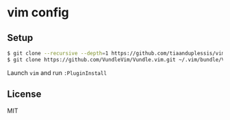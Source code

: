 # vim config

## Setup

```sh
$ git clone --recursive --depth=1 https://github.com/tiaanduplessis/vim.git ~/.vim
$ git clone https://github.com/VundleVim/Vundle.vim.git ~/.vim/bundle/Vundle.vim
```

Launch `vim` and run `:PluginInstall`

## License

MIT
